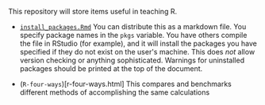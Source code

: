 This repository will store items useful in teaching R.

* [`install_packages.Rmd`](install.packages.Rmd) You can distribute
  this as a markdown file.  You specify package names in the `pkgs`
  variable. You have others compile the file in RStudio (for example),
  and it will install the packages you have specified if they do not
  exist on the user's machine. This does *not* allow version checking
  or anything sophisticated. Warnings for uninstalled packages should
  be printed at the top of the document.

* (`R-four-ways`)[r-four-ways.html] This compares and benchmarks
  different methods of accomplishing the same calculations
  
  
